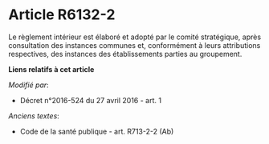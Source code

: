 # Article R6132-2

Le règlement intérieur est élaboré et adopté par le comité stratégique, après consultation des instances communes et,
conformément à leurs attributions respectives, des instances des établissements parties au groupement.

**Liens relatifs à cet article**

_Modifié par_:

  - Décret n°2016-524 du 27 avril 2016 - art. 1

_Anciens textes_:

  - Code de la santé publique - art. R713-2-2 (Ab)
